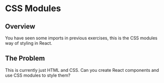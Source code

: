 # CSS Modules

## Overview
You have seen some imports in previous exercises, this is the CSS modules way of styling in React.

## The Problem
This is currently just HTML and CSS. Can you create React components and use CSS modules to style them?
